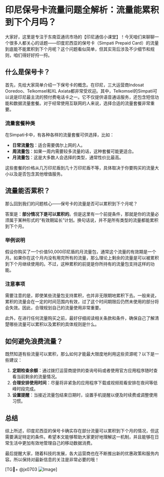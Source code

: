 # 印尼保号卡流量问题全解析：流量能累积到下个月吗？

大家好，这里是专注于东南亚通讯市场的【印尼通信小课堂】！今天咱们来聊聊一个很多人都关心的话题——印度尼西亚的保号卡（Simpati Prepaid Card）的流量到底能不能累积到下个月呢？这个问题看似简单，但其实背后涉及不少细节和规则，咱们得好好捋一捋。

## 什么是保号卡？

首先，先给大家简单介绍一下保号卡的概念。在印尼，三大运营商Indosat Ooredoo、Telkomsel和XL Axiata都非常受欢迎。其中，Telkomsel的Simpati可以说是印尼最主流的预付费电话卡之一。它不仅提供语音通话服务，还包含短信功能和数据流量套餐。对于经常使用互联网的人来说，选择合适的流量套餐非常重要。

### 流量套餐种类

在Simpati卡中，有各种各样的流量套餐可供选择，比如：

- **日常流量包**：适合需要偶尔上网的人。
- **周流量包**：如果一周内需要较多流量的话，这种套餐可能更适合。
- **月流量包**：这是大多数人会选择的类型，通常性价比最高。

这些套餐的价格从几万印尼盾到几十万印尼盾不等，具体取决于你要购买的流量大小以及是否包含其他增值服务。

## 流量能否累积？

那么回到我们的问题核心——保号卡的流量是否可以累积到下个月呢？

答案是：**部分情况下是可以累积的**。但是这里有一个前提条件，那就是你的流量必须属于某种形式的“有效期延长”计划。换句话说，并不是所有类型的流量都能累积到下个月。

### 举例说明

假设你购买了一个价值50,000印尼盾的月流量包，通常这个流量的有效期是一个月。如果你在这个月内没有用完所有的流量，那么理论上剩余的流量是可以被累积到下个月继续使用的。不过，这种累积的前提是你所持有的流量包支持这样的功能。

### 注意事项

需要注意的是，即使某些流量包支持累积，也并非无限期地累积下去。一般来说，累积的流量会在一定的时间范围内有效，过了这个时间期限后仍然未使用的部分将会失效。因此，合理规划自己的流量使用非常重要。

此外，在进行任何流量购买之前，最好仔细阅读相关条款和条件，确保自己了解清楚哪些流量可以累积以及累积的具体规则是什么。

## 如何避免浪费流量？

既然知道有些流量可以累积，那么如何才能最大限度地利用这些资源呢？以下是一些建议：

1. **定期检查余额**：通过拨打运营商提供的查询号码或者使用官方应用程序随时查看当前剩余的流量情况。
2. **合理安排使用时间**：尽量将非紧急的应用程序下载或视频观看安排在夜间等低峰时段完成。
3. **设置提醒**：当接近流量包结束日期时，设置手机提醒以便及时续费或调整使用习惯。

## 总结

综上所述，印度尼西亚的保号卡确实存在部分流量可以累积到下个月的情况，但这需要满足特定的条件。希望本文能够帮助大家更好地理解这一机制，并且能够在日常生活中更加有效地管理自己的移动数据消费。

最后提醒大家，随着科技的发展，各大运营商也在不断推出新的优惠政策和服务内容。所以保持对最新信息的关注是非常必要的哦！

[TG💪+ @jx0703 ![Image](https://github.com/user-attachments/assets/dbca1d08-cadb-493c-b0ec-ad6f7a83f270)]